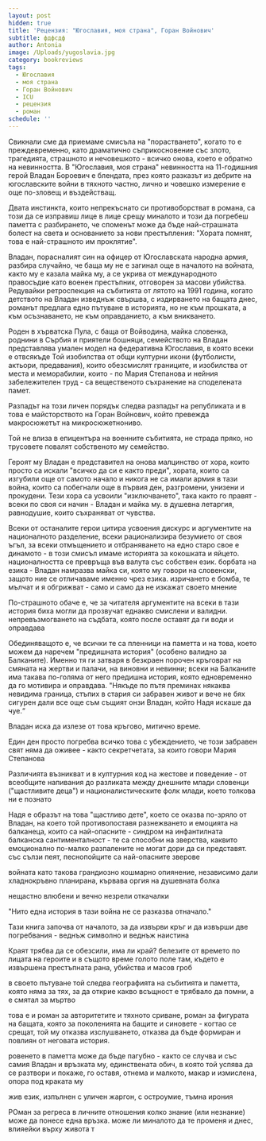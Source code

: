 ```yaml
---
layout: post
hidden: true
title: 'Рецензия: "Югославия, моя страна", Горан Войнович'
subtitle: фдфсдф
author: Antonia
image: /Uploads/yugoslavia.jpg
category: bookreviews
tags:
  - Югославия
  - моя страна
  - Горан Войнович
  - ICU
  - рецензия
  - роман
schedule: ''
---
```



Свикнали сме да приемаме смисъла на "порастването", когато то е преждевременно, като драматично съприкосновение със злото, трагедията, страшното и нечовешкото - всичко онова, което е обратно на невинността. В "Югославия, моя страна" невинността на 11-годишния герой Владан Бороевич е блендата, през която разказът из дебрите на югославските войни в тяхното частно, лично и човешко измерение е още по-зловещ и въздействащ. 



Двата инстинкта, които непрекъснато си противоборстват в романа, са този да се изправиш лице в лице срещу миналото и този да погребеш паметта с разбирането, че споменът може да бъде най-страшната болест на света и основанието за нови престъпления: "Хората помнят, това е най-страшното им проклятие". 



Владан, порасналият син на офицер от Югославската народна армия, разбира случайно, че баща му не е загинал още в началото на войната, както му е казала майка му, а се укрива от международното правосъдие като военен престъпник, отговорен за масови убийства. Редувайки ретроспекция на събитията от лятото на 1991 година, когато детството на Владан изведнъж свършва, с издирването на бащата днес, романът предлага едно пътуване в историята, но не към прошката, а към осъзнаването, не към оправданието, а към вникването.



Роден в хърватска Пула, с баща от Войводина, майка словенка, роднини в Сърбия и приятели бошняци, семейството на Владан представлява умален модел на федеративна Югославия, в която всеки е отвсякъде Той изобилства от общи културни икони (футболисти, актьори, предавания), които обезсмислят границите, и изобилства от места и меморабилии, които - по Мария Степанова и нейния забележителен труд - са вещественото съхранение на споделената памет. 



Разпадът на този личен порядък следва разпадът на републиката и в това е майсторството на Горан Войнович, който превежда макросюжетът на микросюжетнониво. 

Той не влиза в епицентъра на военните събитията, не страда пряко, но трусовете повалят собственото му семейство.

Героят му Владан е представител на онова малцинство от хора, които просто са искали "всичко да си е както преди", хората, които са изгубили още от самото начало и никога не са имали армия в тази война, които са побегнали още в първия ден, разгромени, унизени и прокудени. Тези хора са усвоили "изключването", така както го правят - всеки по своя си начин - Владан и майка му. в душевна летаргия, равнодушие, които съхраняват от чувства.





Всеки от останалите герои цитира усвоения дискурс и аргументите на националното разделение, всеки рационализира безумието от своя ъгъл, за всеки отмъщението и отбраняването на едно старо свое е динамото - в този смисъл имаме историята за кокошката и яйцето. националността се превръща във валута със собствен език. борбата на езика - Владан намразва майка си, която му говори на словенски, защото ние се отличаваме именно чрез езика. изричането е бомба, те мълчат и я обгрижват - само и само да не изкажат своето мнение





По-страшното обаче е, че за читателя аргументите на всеки в тази история биха могли да прозвучат еднакво смислени и валидни. непревъзмогването на съдбата, която после оставят да ги води и оправдава





Обединяващото е, че всички те са пленници на паметта и на това, което можем да наречем "предишната история" (особено валидно за Балканите). Именно тя ги затваря в безкраен порочен кръговрат на смяната на жертви и палачи, на виновни и невинни; всеки на Балканите има такава по-голяма от него предишна история, която едновременно да го мотивира и оправдава. "Някъде по пътя преминах някаква невидима граница, стъпих в стария си забравен живот и вече не бях сигурен дали все още съм същият онзи Владан, който Надя искаше да чуе.“

Владан иска да излезе от това кръгово, митично време.



Един ден просто погребва всичко това с убеждението, че този забравен свят няма да оживее - както секретчетата, за които говори Мария Степанова



Различията възникват и в културния код на жестове и поведение - от всеобщите напивания до разликата между днешните млади словенци ("щастливите деца") и националистическите фолк млади, което толкова ни е познато



Надя е образът на това "щастливо дете", което се оказва по-зряло от Владан, на което той противопоставя разнежването и емоцията на балканеца, които са най-опасните - синдром на инфантилната балканска сантименталност - те са способни на зверства, каквито емоционално по-малко разпалените не могат дори да си представят. със сълзи пеят, песнопойците са най-опасните зверове



войната като такова грандиозно кошмарно опиянение, независимо дали хладнокръвно планирана, кървава оргия на душевната болка

нещастно влюбени и вечно незрели откачалки



"Нито една история в тази война не се разказва отначало."

Тази книга започва от началото, за да извърви кръг и да извърши две погребвания - веднъж символно и веднъж наистина

Краят трябва да се обезсили, има ли край? белезите от времето по лицата на героите и в същото време голото поле там, където е извършена престъпната рана, убийства и масов гроб



в своето пътуване той следва географията на събитията и паметта, която няма за тях, за да открие какво всъщност е трябвало да помни, а е смятал за мъртво



това е и роман за авторитетите и тяхното сриване, роман за фигурата на бащата, която за поколенията на бащите и синовете - когтао се срещат, той му отказва изслушването, отказва да бъде формиран и повлиян от неговата история. 





ровенето в паметта може да бъде пагубно - както се случва и със самия Владан и връзката му, единствената обич, в която той успява да се разтвори и покаже, го оставя, отнема и малкото, макар и измислена, опора под краката му 



жив език, изпълнен с уличен жаргон, с остроумие, тъмна ирония



РОман за регреса в личните отношения колко знание (или незнание) може да понесе една връзка. може ли миналото да те променя и днес, влияейки върху живота т
